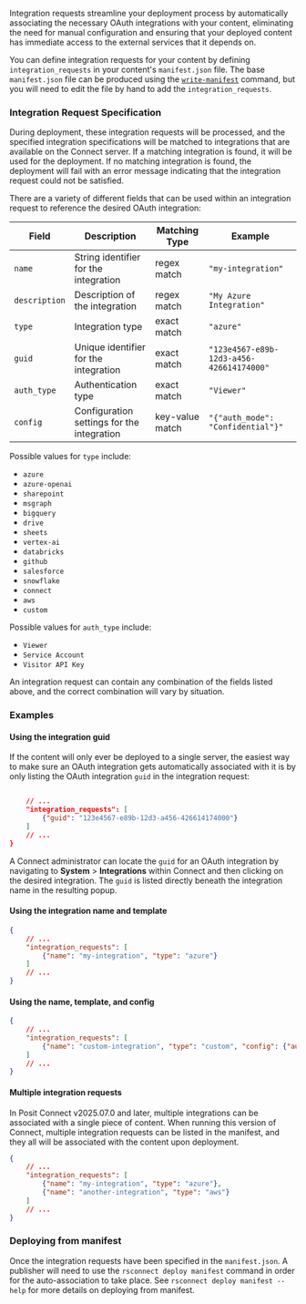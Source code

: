 Integration requests streamline your deployment process by automatically associating the necessary OAuth integrations with your content, eliminating the need for manual configuration and ensuring that your deployed content has immediate access to the external services that it depends on.

You can define integration requests for your content by defining `integration_requests` in your content's `manifest.json` file. The base `manifest.json` file can be produced using the [`write-manifest`](../commands/write-manifest.md) command, but you will need to edit the file by hand to add the `integration_requests`.

### Integration Request Specification

During deployment, these integration requests will be processed, and the specified integration specifications will be matched to integrations that are available on the Connect server. If a matching integration is found, it will be used for the deployment. If no matching integration is found, the deployment will fail with an error message indicating that the integration request could not be satisfied.

There are a variety of different fields that can be used within an integration request to reference the desired OAuth integration:

| Field | Description | Matching Type | Example |
|-------|-------------|---------------|---------|
| `name` | String identifier for the integration | regex match | `"my-integration"` |
| `description` | Description of the integration | regex match | `"My Azure Integration"` |
| `type` | Integration type | exact match | `"azure"` |
| `guid` | Unique identifier for the integration | exact match | `"123e4567-e89b-12d3-a456-426614174000"` |
| `auth_type` | Authentication type | exact match | `"Viewer"` |
| `config` | Configuration settings for the integration | key-value match | `"{"auth_mode": "Confidential"}"` |

Possible values for `type` include:
- `azure`
- `azure-openai`
- `sharepoint`
- `msgraph`
- `bigquery`
- `drive`
- `sheets`
- `vertex-ai`
- `databricks`
- `github`
- `salesforce`
- `snowflake`
- `connect`
- `aws`
- `custom`

Possible values for `auth_type` include:
- `Viewer`
- `Service Account`
- `Visitor API Key`

An integration request can contain any combination of the fields listed above, and the correct combination will vary by situation.

### Examples

#### Using the integration guid

If the content will only ever be deployed to a single server, the easiest way to make sure an OAuth integration gets automatically associated with it is by only listing the OAuth integration `guid` in the integration request:

```json

    // ...
    "integration_requests": [
        {"guid": "123e4567-e89b-12d3-a456-426614174000"}
    ]
    // ...
}
```

A Connect administrator can locate the `guid` for an OAuth integration by navigating to **System** &gt; **Integrations** within Connect and then clicking on the desired integration. The `guid` is listed directly beneath the integration name in the resulting popup.

#### Using the integration name and template

```json
{
    // ...
    "integration_requests": [
        {"name": "my-integration", "type": "azure"}
    ]
    // ...
}
```

#### Using the name, template, and config

```json
{
    // ...
    "integration_requests": [
        {"name": "custom-integration", "type": "custom", "config": {"auth_mode": "Confidential"}}
    ]
    // ...
}
```


#### Multiple integration requests

In Posit Connect v2025.07.0 and later, multiple integrations can be associated with a single piece of content. When running this version of Connect, multiple integration requests can be listed in the manifest, and they all will be associated with the content upon deployment.

```json
{
    // ...
    "integration_requests": [
        {"name": "my-integration", "type": "azure"},
        {"name": "another-integration", "type": "aws"}
    ]
    // ...
}
```

### Deploying from manifest

Once the integration requests have been specified in the `manifest.json`. A publisher will need to use the `rsconnect deploy manifest` command in order for the auto-association to take place. See `rsconnect deploy manifest --help` for more details on deploying from manifest.
